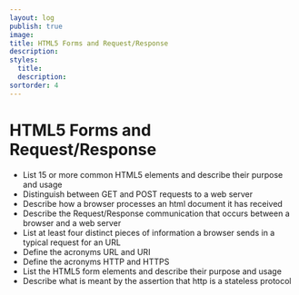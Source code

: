 ```yaml
---
layout: log
publish: true
image: 
title: HTML5 Forms and Request/Response
description: 
styles:
  title: 
  description: 
sortorder: 4
---
```

# HTML5 Forms and Request/Response

- List 15 or more common HTML5 elements and describe their purpose and usage
- Distinguish between GET and POST requests to a web server
- Describe how a browser processes an html document it has received
- Describe the Request/Response communication that occurs between a browser and a web server
- List at least four distinct pieces of information a browser sends in a typical request for an URL
- Define the acronyms URL and URI
- Define the acronyms HTTP and HTTPS
- List the HTML5 form elements and describe their purpose and usage
- Describe what is meant by the assertion that http is a stateless protocol
